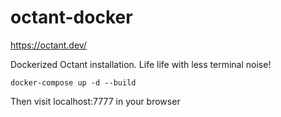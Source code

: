 # octant-docker

https://octant.dev/

Dockerized Octant installation.  Life life with less terminal noise!

```
docker-compose up -d --build
```

Then visit localhost:7777 in your browser
